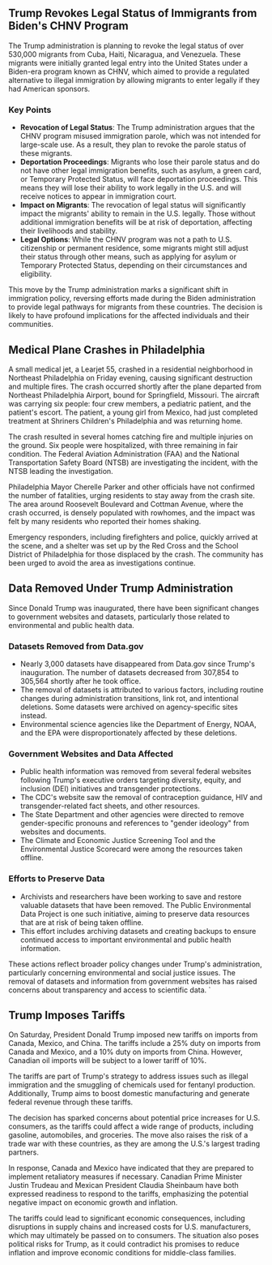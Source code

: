 ## Trump Revokes Legal Status of Immigrants from Biden's CHNV Program

The Trump administration is planning to revoke the legal status of over 530,000 migrants from Cuba,
Haiti, Nicaragua, and Venezuela. These migrants were initially granted legal entry into the United
States under a Biden-era program known as CHNV, which aimed to provide a regulated alternative to
illegal immigration by allowing migrants to enter legally if they had American sponsors.

### Key Points

- **Revocation of Legal Status**: The Trump administration argues that the CHNV program misused
  immigration parole, which was not intended for large-scale use. As a result, they plan to revoke
  the parole status of these migrants.
- **Deportation Proceedings**: Migrants who lose their parole status and do not have other legal
  immigration benefits, such as asylum, a green card, or Temporary Protected Status, will face
  deportation proceedings. This means they will lose their ability to work legally in the U.S. and
  will receive notices to appear in immigration court.
- **Impact on Migrants**: The revocation of legal status will significantly impact the migrants'
  ability to remain in the U.S. legally. Those without additional immigration benefits will be at
  risk of deportation, affecting their livelihoods and stability.
- **Legal Options**: While the CHNV program was not a path to U.S. citizenship or permanent
  residence, some migrants might still adjust their status through other means, such as applying for
  asylum or Temporary Protected Status, depending on their circumstances and eligibility.

This move by the Trump administration marks a significant shift in immigration policy, reversing
efforts made during the Biden administration to provide legal pathways for migrants from these
countries. The decision is likely to have profound implications for the affected individuals and
their communities.

## Medical Plane Crashes in Philadelphia

A small medical jet, a Learjet 55, crashed in a residential neighborhood in Northeast Philadelphia
on Friday evening, causing significant destruction and multiple fires. The crash occurred shortly
after the plane departed from Northeast Philadelphia Airport, bound for Springfield, Missouri. The
aircraft was carrying six people: four crew members, a pediatric patient, and the patient's escort.
The patient, a young girl from Mexico, had just completed treatment at Shriners Children's
Philadelphia and was returning home.

The crash resulted in several homes catching fire and multiple injuries on the ground. Six people
were hospitalized, with three remaining in fair condition. The Federal Aviation Administration (FAA)
and the National Transportation Safety Board (NTSB) are investigating the incident, with the NTSB
leading the investigation.

Philadelphia Mayor Cherelle Parker and other officials have not confirmed the number of fatalities,
urging residents to stay away from the crash site. The area around Roosevelt Boulevard and Cottman
Avenue, where the crash occurred, is densely populated with rowhomes, and the impact was felt by
many residents who reported their homes shaking.

Emergency responders, including firefighters and police, quickly arrived at the scene, and a shelter
was set up by the Red Cross and the School District of Philadelphia for those displaced by the
crash. The community has been urged to avoid the area as investigations continue.

## Data Removed Under Trump Administration

Since Donald Trump was inaugurated, there have been significant changes to government websites and
datasets, particularly those related to environmental and public health data.

### Datasets Removed from Data.gov

- Nearly 3,000 datasets have disappeared from Data.gov since Trump's inauguration. The number of
  datasets decreased from 307,854 to 305,564 shortly after he took office.
- The removal of datasets is attributed to various factors, including routine changes during
  administration transitions, link rot, and intentional deletions. Some datasets were archived on
  agency-specific sites instead.
- Environmental science agencies like the Department of Energy, NOAA, and the EPA were
  disproportionately affected by these deletions.

### Government Websites and Data Affected

- Public health information was removed from several federal websites following Trump's executive
  orders targeting diversity, equity, and inclusion (DEI) initiatives and transgender protections.
- The CDC's website saw the removal of contraception guidance, HIV and transgender-related fact
  sheets, and other resources.
- The State Department and other agencies were directed to remove gender-specific pronouns and
  references to "gender ideology" from websites and documents.
- The Climate and Economic Justice Screening Tool and the Environmental Justice Scorecard were among
  the resources taken offline.

### Efforts to Preserve Data

- Archivists and researchers have been working to save and restore valuable datasets that have been
  removed. The Public Environmental Data Project is one such initiative, aiming to preserve data
  resources that are at risk of being taken offline.
- This effort includes archiving datasets and creating backups to ensure continued access to
  important environmental and public health information.

These actions reflect broader policy changes under Trump's administration, particularly concerning
environmental and social justice issues. The removal of datasets and information from government
websites has raised concerns about transparency and access to scientific data. `

## Trump Imposes Tariffs

On Saturday, President Donald Trump imposed new tariffs on imports from Canada, Mexico, and China.
The tariffs include a 25% duty on imports from Canada and Mexico, and a 10% duty on imports from
China. However, Canadian oil imports will be subject to a lower tariff of 10%.

The tariffs are part of Trump's strategy to address issues such as illegal immigration and the
smuggling of chemicals used for fentanyl production. Additionally, Trump aims to boost domestic
manufacturing and generate federal revenue through these tariffs.

The decision has sparked concerns about potential price increases for U.S. consumers, as the tariffs
could affect a wide range of products, including gasoline, automobiles, and groceries. The move also
raises the risk of a trade war with these countries, as they are among the U.S.'s largest trading
partners.

In response, Canada and Mexico have indicated that they are prepared to implement retaliatory
measures if necessary. Canadian Prime Minister Justin Trudeau and Mexican President Claudia
Sheinbaum have both expressed readiness to respond to the tariffs, emphasizing the potential
negative impact on economic growth and inflation.

The tariffs could lead to significant economic consequences, including disruptions in supply chains
and increased costs for U.S. manufacturers, which may ultimately be passed on to consumers. The
situation also poses political risks for Trump, as it could contradict his promises to reduce
inflation and improve economic conditions for middle-class families.
